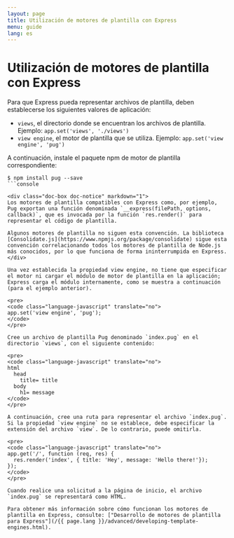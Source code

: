 ```yaml
---
layout: page
title: Utilización de motores de plantilla con Express
menu: guide
lang: es
---
```


# Utilización de motores de plantilla con Express

Para que Express pueda representar archivos de plantilla, deben establecerse los siguientes valores de aplicación:

* `views`, el directorio donde se encuentran los archivos de plantilla. Ejemplo: `app.set('views', './views')`
* `view engine`, el motor de plantilla que se utiliza. Ejemplo: `app.set('view engine', 'pug')`

A continuación, instale el paquete npm de motor de plantilla correspondiente:

```console
$ npm install pug --save
```console

<div class="doc-box doc-notice" markdown="1">
Los motores de plantilla compatibles con Express como, por ejemplo, Pug exportan una función denominada `__express(filePath, options, callback)`, que es invocada por la función `res.render()` para representar el código de plantilla.

Algunos motores de plantilla no siguen esta convención. La biblioteca [Consolidate.js](https://www.npmjs.org/package/consolidate) sigue esta convención correlacionando todos los motores de plantilla de Node.js más conocidos, por lo que funciona de forma ininterrumpida en Express.
</div>

Una vez establecida la propiedad view engine, no tiene que especificar el motor ni cargar el módulo de motor de plantilla en la aplicación; Express carga el módulo internamente, como se muestra a continuación (para el ejemplo anterior).

<pre>
<code class="language-javascript" translate="no">
app.set('view engine', 'pug');
</code>
</pre>

Cree un archivo de plantilla Pug denominado `index.pug` en el directorio `views`, con el siguiente contenido:

<pre>
<code class="language-javascript" translate="no">
html
  head
    title= title
  body
    h1= message
</code>
</pre>

A continuación, cree una ruta para representar el archivo `index.pug`. Si la propiedad `view engine` no se establece, debe especificar la extensión del archivo `view`. De lo contrario, puede omitirla.

<pre>
<code class="language-javascript" translate="no">
app.get('/', function (req, res) {
  res.render('index', { title: 'Hey', message: 'Hello there!'});
});
</code>
</pre>

Cuando realice una solicitud a la página de inicio, el archivo `index.pug` se representará como HTML.

Para obtener más información sobre cómo funcionan los motores de plantilla en Express, consulte: ["Desarrollo de motores de plantilla para Express"](/{{ page.lang }}/advanced/developing-template-engines.html).
